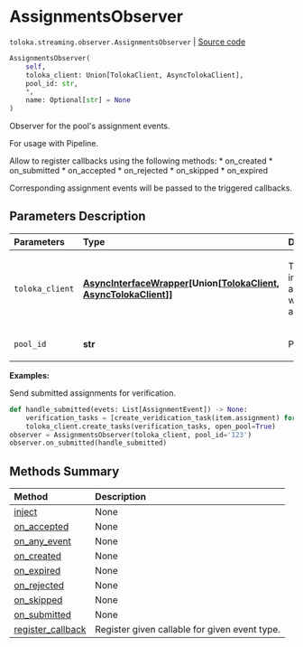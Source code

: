 # AssignmentsObserver
`toloka.streaming.observer.AssignmentsObserver` | [Source code](https://github.com/Toloka/toloka-kit/blob/v1.0.1/src/streaming/observer.py#L306)

```python
AssignmentsObserver(
    self,
    toloka_client: Union[TolokaClient, AsyncTolokaClient],
    pool_id: str,
    *,
    name: Optional[str] = None
)
```

Observer for the pool's assignment events.


For usage with Pipeline.

Allow to register callbacks using the following methods:
    * on_created
    * on_submitted
    * on_accepted
    * on_rejected
    * on_skipped
    * on_expired

Corresponding assignment events will be passed to the triggered callbacks.

## Parameters Description

| Parameters | Type | Description |
| :----------| :----| :-----------|
`toloka_client`|**[AsyncInterfaceWrapper](toloka.util.async_utils.AsyncInterfaceWrapper.md)\[Union\[[TolokaClient](toloka.client.TolokaClient.md), [AsyncTolokaClient](toloka.async_client.client.AsyncTolokaClient.md)\]\]**|<p>TolokaClient instance or async wrapper around it.</p>
`pool_id`|**str**|<p>Pool ID.</p>

**Examples:**

Send submitted assignments for verification.

```python
def handle_submitted(evets: List[AssignmentEvent]) -> None:
    verification_tasks = [create_veridication_task(item.assignment) for item in evets]
    toloka_client.create_tasks(verification_tasks, open_pool=True)
observer = AssignmentsObserver(toloka_client, pool_id='123')
observer.on_submitted(handle_submitted)
```
## Methods Summary

| Method | Description |
| :------| :-----------|
[inject](toloka.streaming.observer.AssignmentsObserver.inject.md)| None
[on_accepted](toloka.streaming.observer.AssignmentsObserver.on_accepted.md)| None
[on_any_event](toloka.streaming.observer.AssignmentsObserver.on_any_event.md)| None
[on_created](toloka.streaming.observer.AssignmentsObserver.on_created.md)| None
[on_expired](toloka.streaming.observer.AssignmentsObserver.on_expired.md)| None
[on_rejected](toloka.streaming.observer.AssignmentsObserver.on_rejected.md)| None
[on_skipped](toloka.streaming.observer.AssignmentsObserver.on_skipped.md)| None
[on_submitted](toloka.streaming.observer.AssignmentsObserver.on_submitted.md)| None
[register_callback](toloka.streaming.observer.AssignmentsObserver.register_callback.md)| Register given callable for given event type.
